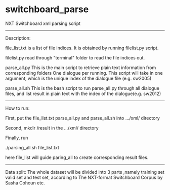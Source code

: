 # switchboard_parse
NXT Switchboard xml parsing script

----------------------------------
Description:

file_list.txt is a list of file indices.
It is obtained by running filelist.py script.

filelist.py read through "terminal" folder to read the 
file indices out.

parse_all.py
This is the main script to retrieve plain text information
from corresponding folders
One dialogue per running.
This script will take in one argument, which is the unique 
index of the dialogue file (e.g. sw2005)

parse_all.sh
This is the bash script to run parse_all.py through all 
dialogue files, and list result in plain text with the index
of the dialogue(e.g. sw2012)

----------------------------------
How to run:

First, put the file_list.txt parse_all.py and parse_all.sh into
.../xml/ directory

Second, 
mkdir /result 
in the .../xml/ directory

Finally, run

./parsing_all.sh file_list.txt

here file_list will guide paring_all to create corresponding 
result files.

----------------------------------

Data split:
The whole dataset will be divided into 3 parts ,namely training set
valid set and test set, according to The NXT-format Switchboard Corpus
by Sasha Cohoun etc.

